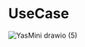 # UseCase

![YasMini drawio (5)](https://github.com/duongminhhieu/YasMini-Frontend/assets/76527212/7b0728b4-cd89-4578-bc77-160e847e49f0)
